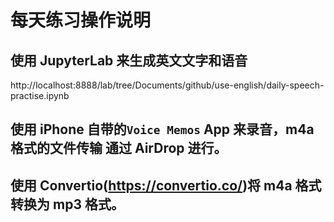 # 每天练习操作说明

## 使用 JupyterLab 来生成英文文字和语音

http://localhost:8888/lab/tree/Documents/github/use-english/daily-speech-practise.ipynb

## 使用 iPhone 自带的`Voice Memos` App 来录音，m4a 格式的文件传输 通过 AirDrop 进行。

## 使用 Convertio(https://convertio.co/)将 m4a 格式转换为 mp3 格式。
